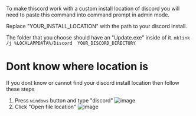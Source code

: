 To make thiscord work with a custom install location of discord you will need to paste this command into command prompt in admin mode.

Replace "YOUR_INSTALL_LOCATION" with the path to your discord install.

The folder that you choose should have an "Update.exe" inside of it.
`mklink /j %LOCALAPPDATA%/Discord  YOUR_DISCORD_DIRECTORY`

# Dont know where location is
If you dont know or cannot find your discord install location then follow these steps

1. Press `windows` button and type "discord"
![image](https://cdn.upload.systems/uploads/06tPT5YD.png)
2. Click "Open file location"
![image](https://cdn.upload.systems/uploads/dYjJd4n6.png)

